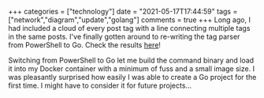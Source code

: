+++
categories = ["technology"]
date = "2021-05-17T17:44:59"
tags = ["network","diagram","update","golang"]
comments = true
+++
Long ago, I had included a cloud of every post tag with a line connecting multiple tags in the same posts. I've finally gotten around to re-writing the tag parser from PowerShell to Go. Check the results [here](https://alexbilson.dev/network/)!

Switching from PowerShell to Go let me build the command binary and load it into my Docker container with a minimum of fuss and a small image size. I was pleasantly surprised how easily I was able to create a Go project for the first time. I might have to consider it for future projects...

